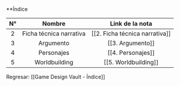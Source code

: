 
**Índice

| N°  |         Nombre          |        Link de la nota         |
| :-: | :---------------------: | :----------------------------: |
|  2  | Ficha técnica narrativa | [[2. Ficha técnica narrativa]] |
|  3  |        Argumento        |        [[3. Argumento]]        |
|  4  |       Personajes        |       [[4. Personajes]]        |
|  5  |      Worldbuilding      |      [[5. Worldbuilding]]      |

Regresar: [[Game Design Vault - Índice]]